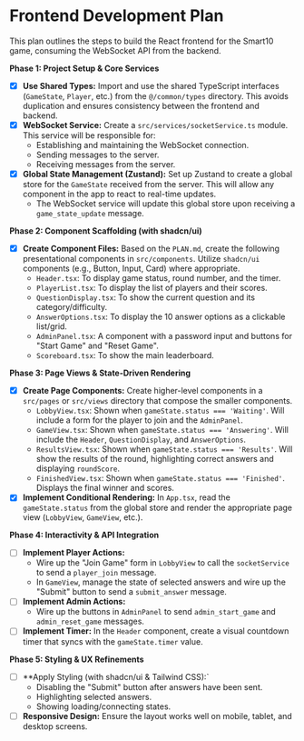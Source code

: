 # Frontend Development Plan

This plan outlines the steps to build the React frontend for the Smart10 game, consuming the WebSocket API from the backend.

**Phase 1: Project Setup & Core Services**
*   [x] **Use Shared Types:** Import and use the shared TypeScript interfaces (`GameState`, `Player`, etc.) from the `@/common/types` directory. This avoids duplication and ensures consistency between the frontend and backend.
*   [x] **WebSocket Service:** Create a `src/services/socketService.ts` module. This service will be responsible for:
    *   Establishing and maintaining the WebSocket connection.
    *   Sending messages to the server.
    *   Receiving messages from the server.
*   [x] **Global State Management (Zustand):** Set up Zustand to create a global store for the `GameState` received from the server. This will allow any component in the app to react to real-time updates.
    *   The WebSocket service will update this global store upon receiving a `game_state_update` message.

**Phase 2: Component Scaffolding (with shadcn/ui)**
*   [x] **Create Component Files:** Based on the `PLAN.md`, create the following presentational components in `src/components`. Utilize `shadcn/ui` components (e.g., Button, Input, Card) where appropriate.
    *   `Header.tsx`: To display game status, round number, and the timer.
    *   `PlayerList.tsx`: To display the list of players and their scores.
    *   `QuestionDisplay.tsx`: To show the current question and its category/difficulty.
    *   `AnswerOptions.tsx`: To display the 10 answer options as a clickable list/grid.
    *   `AdminPanel.tsx`: A component with a password input and buttons for "Start Game" and "Reset Game".
    *   `Scoreboard.tsx`: To show the main leaderboard.

**Phase 3: Page Views & State-Driven Rendering**
*   [x] **Create Page Components:** Create higher-level components in a `src/pages` or `src/views` directory that compose the smaller components.
    *   `LobbyView.tsx`: Shown when `gameState.status === 'Waiting'`. Will include a form for the player to join and the `AdminPanel`.
    *   `GameView.tsx`: Shown when `gameState.status === 'Answering'`. Will include the `Header`, `QuestionDisplay`, and `AnswerOptions`.
    *   `ResultsView.tsx`: Shown when `gameState.status === 'Results'`. Will show the results of the round, highlighting correct answers and displaying `roundScore`.
    *   `FinishedView.tsx`: Shown when `gameState.status === 'Finished'`. Displays the final winner and scores.
*   [x] **Implement Conditional Rendering:** In `App.tsx`, read the `gameState.status` from the global store and render the appropriate page view (`LobbyView`, `GameView`, etc.).

**Phase 4: Interactivity & API Integration**
*   [ ] **Implement Player Actions:**
    *   Wire up the "Join Game" form in `LobbyView` to call the `socketService` to send a `player_join` message.
    *   In `GameView`, manage the state of selected answers and wire up the "Submit" button to send a `submit_answer` message.
*   [ ] **Implement Admin Actions:**
    *   Wire up the buttons in `AdminPanel` to send `admin_start_game` and `admin_reset_game` messages.
*   [ ] **Implement Timer:** In the `Header` component, create a visual countdown timer that syncs with the `gameState.timer` value.

**Phase 5: Styling & UX Refinements**
*   [ ] **Apply Styling (with shadcn/ui & Tailwind CSS):`
    *   Disabling the "Submit" button after answers have been sent.
    *   Highlighting selected answers.
    *   Showing loading/connecting states.
*   [ ] **Responsive Design:** Ensure the layout works well on mobile, tablet, and desktop screens.

